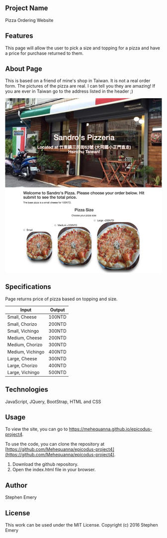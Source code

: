 ## Project Name
Pizza Ordering Website

## Features
This page will allow the user to pick a size and topping for a pizza and have a price for purchase returned to them.

## About Page
This is based on a friend of mine's shop in Taiwan. It is not a real order form. The pictures of the pizza are real. I can tell you they are amazing! If you are ever in Taiwan go to the address listed in the header ;)

![screenshot of project](pizzashop.png)

## Specifications
Page returns price of pizza based on topping and size.

| Input | Output|
|---|---|
| Small, Cheese|100NTD|
| Small, Chorizo|200NTD|
| Small, Vichingo|300NTD|
| Medium, Cheese|200NTD|
| Medium, Chorizo|300NTD|
| Medium, Vichingo|400NTD|
| Large, Cheese|300NTD|
| Large, Chorizo|400NTD|
| Large, Vichingo|500NTD|

## Technologies
JavaScript, JQuery, BootStrap, HTML and CSS

## Usage
To view the site, you can go to https://mehequanna.github.io/epicodus-project4.

To use the code, you can clone the repository at [https://github.com/Mehequanna/epicodus-project4](https://github.com/Mehequanna/epicodus-project4).

1. Download the github repository.
2. Open the index.html file in your browser.

## Author
Stephen Emery

## License
This work can be used under the MIT License.
Copyright (c) 2016 Stephen Emery
